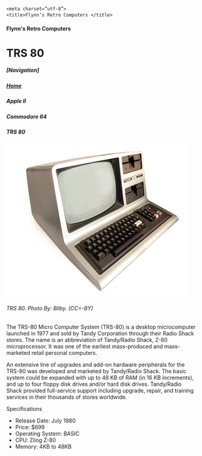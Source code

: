 <!DOCTYPE html>

<html>

<head>

	<meta charset=”utf-8”>
	<title>Flynn’s Retro Computers </title>

</head>

<body>
<h4>Flynn's Retro Computers</h4>

<h1> TRS 80 </h1>

<h5>[Navigation]</h5>
<h5><a href= "index.html">Home</a></h5>
<h5>Apple II</h5>
<h5>Commodore 64</h5>
<h5><em>TRS 80</em></h5>

<img src="trs-80.jpg" alt="TRS 80">
<h6> TRS 80. <em>Photo By: Bilby. (CC=-BY) </em></h6>

The TRS-80 Micro Computer System (TRS-80) is a desktop microcomputer launched in 1977 and sold by Tandy Corporation through their Radio Shack stores. The name is an abbreviation of Tandy/Radio Shack, Z-80 microprocessor. It was one of the earliest mass-produced and mass-marketed retail personal computers.

An extensive line of upgrades and add-on hardware peripherals for the TRS-80 was developed and marketed by Tandy/Radio Shack. The basic system could be expanded with up to 48 KB of RAM (in 16 KB increments), and up to four floppy disk drives and/or hard disk drives. Tandy/Radio Shack provided full-service support including upgrade, repair, and training services in their thousands of stores worldwide.


Specifications

- Release Date: July 1980
- Price: $699
- Operating System: BASIC
- CPU: Zilog Z-80
- Memory: 4KB to 48KB

</body>
</html>
